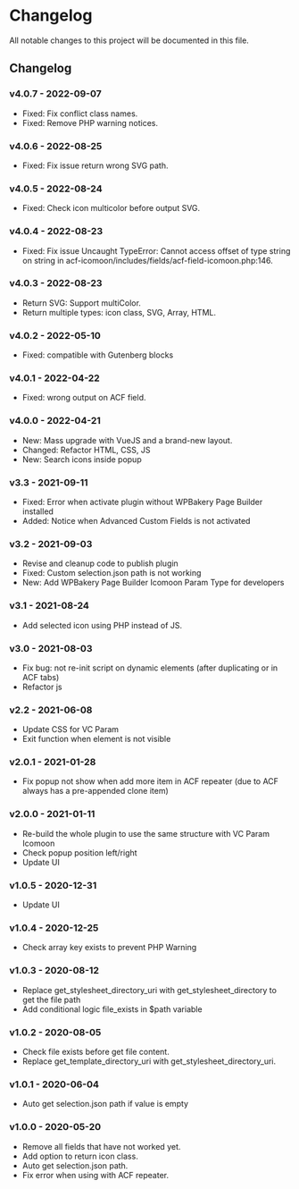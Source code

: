 # Changelog

All notable changes to this project will be documented in this file.

## Changelog

### v4.0.7 - 2022-09-07

- Fixed: Fix conflict class names.
- Fixed: Remove PHP warning notices.

### v4.0.6 - 2022-08-25

- Fixed: Fix issue return wrong SVG path.

### v4.0.5 - 2022-08-24

- Fixed: Check icon multicolor before output SVG.

### v4.0.4 - 2022-08-23

- Fixed: Fix issue Uncaught TypeError: Cannot access offset of type string on string in
  acf-icomoon/includes/fields/acf-field-icomoon.php:146.

### v4.0.3 - 2022-08-23

- Return SVG: Support multiColor.
- Return multiple types: icon class, SVG, Array, HTML.

### v4.0.2 - 2022-05-10

- Fixed: compatible with Gutenberg blocks

### v4.0.1 - 2022-04-22

- Fixed: wrong output on ACF field.

### v4.0.0 - 2022-04-21

- New: Mass upgrade with VueJS and a brand-new layout.
- Changed: Refactor HTML, CSS, JS
- New: Search icons inside popup

### v3.3 - 2021-09-11

- Fixed: Error when activate plugin without WPBakery Page Builder installed
- Added: Notice when Advanced Custom Fields is not activated

### v3.2 - 2021-09-03

- Revise and cleanup code to publish plugin
- Fixed: Custom selection.json path is not working
- New: Add WPBakery Page Builder Icomoon Param Type for developers

### v3.1 - 2021-08-24

- Add selected icon using PHP instead of JS.

### v3.0 - 2021-08-03

- Fix bug: not re-init script on dynamic elements (after duplicating or in ACF tabs)
- Refactor js

### v2.2 - 2021-06-08

- Update CSS for VC Param
- Exit function when element is not visible

### v2.0.1 - 2021-01-28

- Fix popup not show when add more item in ACF repeater (due to ACF always has a pre-appended clone item)

### v2.0.0 - 2021-01-11

- Re-build the whole plugin to use the same structure with VC Param Icomoon
- Check popup position left/right
- Update UI

### v1.0.5 - 2020-12-31

- Update UI

### v1.0.4 - 2020-12-25

- Check array key exists to prevent PHP Warning

### v1.0.3 - 2020-08-12

- Replace get_stylesheet_directory_uri with get_stylesheet_directory to get the file path
- Add conditional logic file_exists in $path variable

### v1.0.2 - 2020-08-05

- Check file exists before get file content.
- Replace get_template_directory_uri with get_stylesheet_directory_uri.

### v1.0.1 - 2020-06-04

- Auto get selection.json path if value is empty

### v1.0.0 - 2020-05-20

- Remove all fields that have not worked yet.
- Add option to return icon class.
- Auto get selection.json path.
- Fix error when using with ACF repeater.